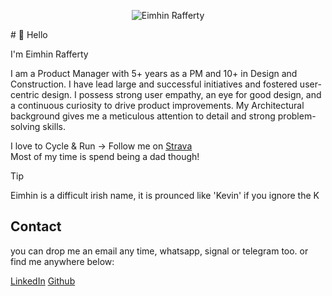 
<!-- ![Eimhin Rafferty](https://www.eimhin.co/profile.jpg)  Replace with actual image URL --> 
<p align=center>
<img src="https://www.eimhin.co/profile.jpg" alt="Eimhin Rafferty" style="width: 80px, height: 80px, border-radius: 50%; object-fit: cover;"> </p>
# 👋 Hello

I'm Eimhin Rafferty

I am a Product Manager with 5+ years as a PM and 10+ in Design and Construction. I have lead large and successful initiatives and fostered user-centric design. I possess strong user empathy, an eye for good design, and a continuous curiosity to drive product improvements. My Architectural background gives me a meticulous attention to detail and strong problem-solving skills.

I love to Cycle & Run -> Follow me on [Strava](https://www.strava.com/athletes/eimhin_rafferty)  
Most of my time is spend being a dad though!

> [!TIP]
> Eimhin is a difficult irish name, it is prounced like 'Kevin' if you ignore the K

## Contact

you can drop me an email any time, whatsapp, signal or telegram too.
or find me anywhere below:

[LinkedIn](https://www.linkedin.com/eimhin-rafferty) [Github](https://www.github.com/eimhinr)
